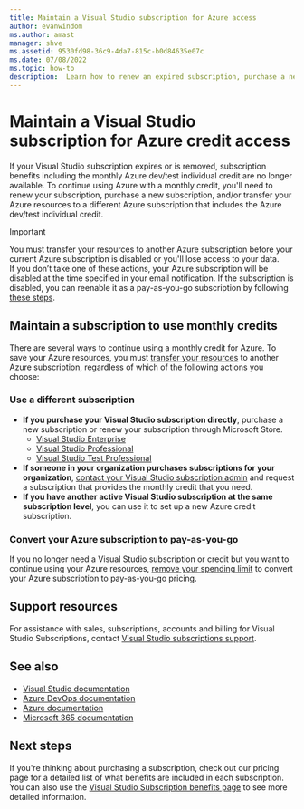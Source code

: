 ```yaml
---
title: Maintain a Visual Studio subscription for Azure access
author: evanwindom
ms.author: amast
manager: shve
ms.assetid: 9530fd98-36c9-4da7-815c-b0d84635e07c
ms.date: 07/08/2022
ms.topic: how-to
description:  Learn how to renew an expired subscription, purchase a new one, or transfer your Azure resources.
---
```


# Maintain a Visual Studio subscription for Azure credit access

If your Visual Studio subscription expires or is removed, subscription benefits including the monthly Azure dev/test individual credit are no longer available. To continue using Azure with a monthly credit, you'll need to renew your subscription, purchase a new subscription, and/or transfer your Azure resources to a different Azure subscription that includes the Azure dev/test individual credit.

> [!IMPORTANT] 
> You must transfer your resources to another Azure subscription before your current Azure subscription is disabled or you'll lose access to your data.  
> If you don’t take one of these actions, your Azure subscription will be disabled at the time specified in your email notification. If the subscription is disabled, you can reenable it as a pay-as-you-go subscription by following [these steps](/azure/cost-management-billing/manage/switch-azure-offer).

## Maintain a subscription to use monthly credits

There are several ways to continue using a monthly credit for Azure. To save your Azure resources, you must [transfer your resources](/azure/azure-resource-manager/management/move-resource-group-and-subscription) to another Azure subscription, regardless of which of the following actions you choose:

### Use a different subscription

+ **If you purchase your Visual Studio subscription directly**, purchase a new subscription or renew your subscription through Microsoft Store.
    + [Visual Studio Enterprise](https://www.microsoft.com/p/visual-studio-enterprise-subscription/dg7gmgf0dst4?activetab=pivot%3aoverviewtab)
    + [Visual Studio Professional](https://www.microsoft.com/p/visual-studio-professional-subscription/dg7gmgf0dst3?activetab=pivot%3aoverviewtab)
    + [Visual Studio Test Professional](https://www.microsoft.com/p/visual-studio-test-professional-subscription/dg7gmgf0dst6?activetab=pivot%3aoverviewtab)
+ **If someone in your organization purchases subscriptions for your organization**, [contact your Visual Studio subscription admin](contact-my-admin.md) and request a subscription that provides the monthly credit that you need.
+ **If you have another active Visual Studio subscription at the same subscription level**, you can use it to set up a new Azure credit subscription.

### Convert your Azure subscription to pay-as-you-go

If you no longer need a Visual Studio subscription or credit but you want to continue using your Azure resources, [remove your spending limit](/azure/cost-management-billing/manage/spending-limit#remove-the-spending-limit-in-azure-portal) to convert your Azure subscription to pay-as-you-go pricing.

## Support resources

For assistance with sales, subscriptions, accounts and billing for Visual Studio Subscriptions, contact [Visual Studio subscriptions support](https://aka.ms/vssubscriberhelp).

## See also

+ [Visual Studio documentation](/visualstudio/)
+ [Azure DevOps documentation](/azure/devops/)
+ [Azure documentation](/azure/)
+ [Microsoft 365 documentation](/microsoft-365/)

## Next steps

If you're thinking about purchasing a subscription, check out our pricing page for a detailed list of what benefits are included in each subscription. You can also use the [Visual Studio Subscription benefits page](https://visualstudio.microsoft.com/vs/benefits/) to see more detailed information.
